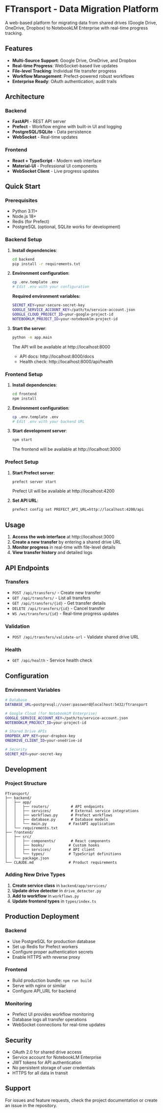 # FTransport - Data Migration Platform

A web-based platform for migrating data from shared drives (Google Drive, OneDrive, Dropbox) to NotebookLM Enterprise with real-time progress tracking.

## Features

- **Multi-Source Support**: Google Drive, OneDrive, and Dropbox
- **Real-time Progress**: WebSocket-based live updates
- **File-level Tracking**: Individual file transfer progress
- **Workflow Management**: Prefect-powered robust workflows
- **Enterprise Ready**: OAuth authentication, audit trails

## Architecture

### Backend
- **FastAPI** - REST API server
- **Prefect** - Workflow engine with built-in UI and logging
- **PostgreSQL/SQLite** - Data persistence
- **WebSocket** - Real-time updates

### Frontend
- **React + TypeScript** - Modern web interface
- **Material-UI** - Professional UI components
- **WebSocket Client** - Live progress updates

## Quick Start

### Prerequisites
- Python 3.11+
- Node.js 18+
- Redis (for Prefect)
- PostgreSQL (optional, SQLite works for development)

### Backend Setup

1. **Install dependencies**:
   ```bash
   cd backend
   pip install -r requirements.txt
   ```

2. **Environment configuration**:
   ```bash
   cp .env.template .env
   # Edit .env with your configuration
   ```

   **Required environment variables:**
   ```bash
   SECRET_KEY=your-secure-secret-key
   GOOGLE_SERVICE_ACCOUNT_KEY=/path/to/service-account.json
   GOOGLE_CLOUD_PROJECT_ID=your-google-project-id
   NOTEBOOKLM_PROJECT_ID=your-notebooklm-project-id
   ```

3. **Start the server**:
   ```bash
   python -m app.main
   ```

   The API will be available at http://localhost:8000
   - API docs: http://localhost:8000/docs
   - Health check: http://localhost:8000/api/health

### Frontend Setup

1. **Install dependencies**:
   ```bash
   cd frontend
   npm install
   ```

2. **Environment configuration**:
   ```bash
   cp .env.template .env
   # Edit .env with your backend URL
   ```

3. **Start development server**:
   ```bash
   npm start
   ```

   The frontend will be available at http://localhost:3000

### Prefect Setup

1. **Start Prefect server**:
   ```bash
   prefect server start
   ```

   Prefect UI will be available at http://localhost:4200

2. **Set API URL**:
   ```bash
   prefect config set PREFECT_API_URL=http://localhost:4200/api
   ```

## Usage

1. **Access the web interface** at http://localhost:3000
2. **Create a new transfer** by entering a shared drive URL
3. **Monitor progress** in real-time with file-level details
4. **View transfer history** and detailed logs

## API Endpoints

### Transfers
- `POST /api/transfers/` - Create new transfer
- `GET /api/transfers/` - List all transfers
- `GET /api/transfers/{id}` - Get transfer details
- `DELETE /api/transfers/{id}` - Cancel transfer
- `WS /ws/transfers/{id}` - Real-time progress updates

### Validation
- `POST /api/transfers/validate-url` - Validate shared drive URL

### Health
- `GET /api/health` - Service health check

## Configuration

### Environment Variables

```bash
# Database
DATABASE_URL=postgresql://user:password@localhost:5432/ftransport

# Google Cloud (for NotebookLM Enterprise)
GOOGLE_SERVICE_ACCOUNT_KEY=/path/to/service-account.json
NOTEBOOKLM_PROJECT_ID=your-project-id

# Shared Drive APIs
DROPBOX_APP_KEY=your-dropbox-key
ONEDRIVE_CLIENT_ID=your-onedrive-id

# Security
SECRET_KEY=your-secret-key
```

## Development

### Project Structure

```
FTransport/
├── backend/
│   ├── app/
│   │   ├── routers/          # API endpoints
│   │   ├── services/         # External service integrations
│   │   ├── workflows.py      # Prefect workflows
│   │   ├── database.py       # Database models
│   │   └── main.py          # FastAPI application
│   └── requirements.txt
├── frontend/
│   ├── src/
│   │   ├── components/       # React components
│   │   ├── hooks/           # Custom hooks
│   │   ├── services/        # API client
│   │   └── types/           # TypeScript definitions
│   └── package.json
└── CLAUDE.md                # Product requirements
```

### Adding New Drive Types

1. **Create service class** in `backend/app/services/`
2. **Update drive detector** in `drive_detector.py`
3. **Add to workflow** in `workflows.py`
4. **Update frontend types** in `types/index.ts`

## Production Deployment

### Backend
- Use PostgreSQL for production database
- Set up Redis for Prefect workers
- Configure proper authentication secrets
- Enable HTTPS with reverse proxy

### Frontend
- Build production bundle: `npm run build`
- Serve with nginx or similar
- Configure API_URL for backend

### Monitoring
- Prefect UI provides workflow monitoring
- Database logs all transfer operations
- WebSocket connections for real-time updates

## Security

- OAuth 2.0 for shared drive access
- Service account for NotebookLM Enterprise
- JWT tokens for API authentication
- No persistent storage of user credentials
- HTTPS for all data in transit

## Support

For issues and feature requests, check the project documentation or create an issue in the repository.